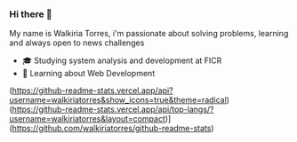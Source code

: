 ### Hi there 👋
My name is Walkiria Torres, i'm passionate about solving problems, learning and always open to news challenges

- 🎓 Studying system analysis and development at FICR
- 💬 Learning about Web Development



(https://github-readme-stats.vercel.app/api?username=walkiriatorres&show_icons=true&theme=radical) <br/>
(https://github-readme-stats.vercel.app/api/top-langs/?username=walkiriatorres&layout=compact)](https://github.com/walkiriatorres/github-readme-stats)


<!--
**walkiriatorres/walkiriatorres** is a ✨ _special_ ✨ repository because its `README.md` (this file) appears on your GitHub profile.

Here are some ideas to get you started:

- 🔭 I’m currently working on ...
- 🌱 I’m currently learning ...
- 👯 I’m looking to collaborate on ...
- 🤔 I’m looking for help with ...
- 💬 Ask me about ...
- 📫 How to reach me: ...
- 😄 Pronouns: ...
- ⚡ Fun fact: ...
-->
